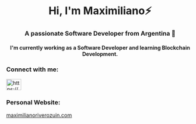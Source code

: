 <h1 align="center">Hi, I'm Maximiliano⚡ </h1>
<h3 align="center">A passionate Software Developer from Argentina 🚀 </h3>
<h4 align="center">I'm currently working as a Software Developer and learning Blockchain Development.</h4>



<h3 align="left">Connect with me:</h3>
<p align="left">
<a href="https://www.linkedin.com/in/maximiliano-rivero-zuin/" target="blank"><img align="center" src="https://raw.githubusercontent.com/rahuldkjain/github-profile-readme-generator/master/src/images/icons/Social/linked-in-alt.svg" alt="https://www.linkedin.com/in/maximiliano-rivero-zuin/" height="30" width="40" /></a>
</p>

<h3 align="left">Personal Website:</h3> <a href="https://maximilianoriverozuin.com/" target="_blank">maximilianoriverozuin.com</a>
